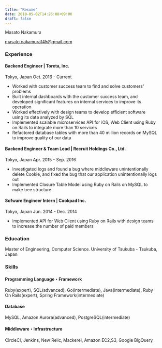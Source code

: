 ```yaml
---
title: "Resume"
date: 2018-05-02T14:26:08+09:00
draft: false
---
```


Masato Nakamura

masato.nakamura145@gmail.com

### Experience

#### Backend Engineer | Toreta, Inc.
Tokyo, Japan Oct. 2016 - Current

* Worked with customer success team to find and solve customers' problems
* Built internal dashboards with the customer success team, and developed significant features on internal services to improve its operation
* Worked effectively with design teams to develop efficient software using its data analyzed by SQL
* Implemented scalable microservices API for iOS, Web Client using Ruby on Rails to integrate more than 10 services
* Refactored database tables with more than 40 million records on MySQL to improve quality of our data

#### Backend Engineer & Team Lead | Recruit Holdings Co., Ltd.
Tokyo, Japan Apr. 2015 - Sep. 2016

* Investigated logs and found a bug where middleware unintentionally delete Cookie, and fixed the bug that our application unintentionally logs out
* Implemented Closure Table Model using Ruby on Rails on MySQL to make tree structure

#### Sofware Engineer Intern | Cookpad Inc.
Tokyo, Japan Jun. 2014 - Dec. 2014

* Implemented API for Web Client using Ruby on Rails with design teams to increase the number of paid members

### Education
Master of Engineering, Computer Science. University of Tsukuba - Tsukuba, Japan

### Skills

#### Programming Language・Framework
Ruby(expert), SQL(advanced), Go(intermediate), Java(intermediate), Ruby On Rails(expert), Spring Framework(intermediate)

#### Database
MySQL, Amazon Aurora(advanced), PostgreSQL(intermediate)

#### Middleware・Infrastructure
CircleCI, Jenkins, New Relic, Mackerel, Amazon EC2,S3, Google BigQuery
